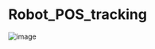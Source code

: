 # Robot_POS_tracking

![image](https://user-images.githubusercontent.com/61747927/149285996-81100b3d-1457-4097-a32e-afe6f78b94cc.png)
